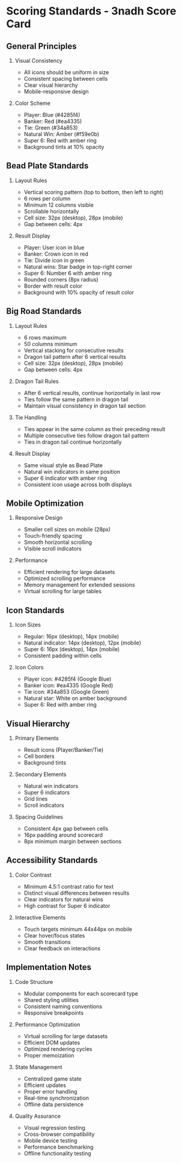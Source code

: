 # Scoring Standards - 3nadh Score Card

## General Principles

1. Visual Consistency
   - All icons should be uniform in size
   - Consistent spacing between cells
   - Clear visual hierarchy
   - Mobile-responsive design

2. Color Scheme
   - Player: Blue (#4285f4)
   - Banker: Red (#ea4335)
   - Tie: Green (#34a853)
   - Natural Win: Amber (#f59e0b)
   - Super 6: Red with amber ring
   - Background tints at 10% opacity

## Bead Plate Standards

1. Layout Rules
   - Vertical scoring pattern (top to bottom, then left to right)
   - 6 rows per column
   - Minimum 12 columns visible
   - Scrollable horizontally
   - Cell size: 32px (desktop), 28px (mobile)
   - Gap between cells: 4px

2. Result Display
   - Player: User icon in blue
   - Banker: Crown icon in red
   - Tie: Divide icon in green
   - Natural wins: Star badge in top-right corner
   - Super 6: Number 6 with amber ring
   - Rounded corners (8px radius)
   - Border with result color
   - Background with 10% opacity of result color

## Big Road Standards

1. Layout Rules
   - 6 rows maximum
   - 50 columns minimum
   - Vertical stacking for consecutive results
   - Dragon tail pattern after 6 vertical results
   - Cell size: 32px (desktop), 28px (mobile)
   - Gap between cells: 4px

2. Dragon Tail Rules
   - After 6 vertical results, continue horizontally in last row
   - Ties follow the same pattern in dragon tail
   - Maintain visual consistency in dragon tail section

3. Tie Handling
   - Ties appear in the same column as their preceding result
   - Multiple consecutive ties follow dragon tail pattern
   - Ties in dragon tail continue horizontally

4. Result Display
   - Same visual style as Bead Plate
   - Natural win indicators in same position
   - Super 6 indicator with amber ring
   - Consistent icon usage across both displays

## Mobile Optimization

1. Responsive Design
   - Smaller cell sizes on mobile (28px)
   - Touch-friendly spacing
   - Smooth horizontal scrolling
   - Visible scroll indicators

2. Performance
   - Efficient rendering for large datasets
   - Optimized scrolling performance
   - Memory management for extended sessions
   - Virtual scrolling for large tables

## Icon Standards

1. Icon Sizes
   - Regular: 16px (desktop), 14px (mobile)
   - Natural indicator: 14px (desktop), 12px (mobile)
   - Super 6: 16px (desktop), 14px (mobile)
   - Consistent padding within cells

2. Icon Colors
   - Player icon: #4285f4 (Google Blue)
   - Banker icon: #ea4335 (Google Red)
   - Tie icon: #34a853 (Google Green)
   - Natural star: White on amber background
   - Super 6: Red with amber ring

## Visual Hierarchy

1. Primary Elements
   - Result icons (Player/Banker/Tie)
   - Cell borders
   - Background tints

2. Secondary Elements
   - Natural win indicators
   - Super 6 indicators
   - Grid lines
   - Scroll indicators

3. Spacing Guidelines
   - Consistent 4px gap between cells
   - 16px padding around scorecard
   - 8px minimum margin between sections

## Accessibility Standards

1. Color Contrast
   - Minimum 4.5:1 contrast ratio for text
   - Distinct visual differences between results
   - Clear indicators for natural wins
   - High contrast for Super 6 indicator

2. Interactive Elements
   - Touch targets minimum 44x44px on mobile
   - Clear hover/focus states
   - Smooth transitions
   - Clear feedback on interactions

## Implementation Notes

1. Code Structure
   - Modular components for each scorecard type
   - Shared styling utilities
   - Consistent naming conventions
   - Responsive breakpoints

2. Performance Optimization
   - Virtual scrolling for large datasets
   - Efficient DOM updates
   - Optimized rendering cycles
   - Proper memoization

3. State Management
   - Centralized game state
   - Efficient updates
   - Proper error handling
   - Real-time synchronization
   - Offline data persistence

4. Quality Assurance
   - Visual regression testing
   - Cross-browser compatibility
   - Mobile device testing
   - Performance benchmarking
   - Offline functionality testing